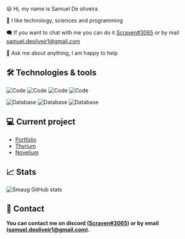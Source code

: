 😃 Hi, my name is Samuel De oliveira 

👀 I like technology, sciences and programming 

🗨️ If you want to chat with me you can do it [Scraven#3065](https://discord.com/users/384015647585075210) or by mail [samuel.deoliveir1@gmail.com](mailto:samuel.deoliveir1@gmail.com) 

🎈 Ask me about anything, I am happy to help

## 🛠 Technologies & tools

![Code](https://img.shields.io/badge/Code-React-Native-informational?style=flat&logo=Code&logoColor=white&color=2bbc8a)
![Code](https://img.shields.io/badge/Code-Javascript-informational?style=flat&logo=Code&logoColor=white&color=2bbc8a)
![Code](https://img.shields.io/badge/Code-Typescript-informational?style=flat&logo=Code&logoColor=white&color=2bbc8a)
![Code](https://img.shields.io/badge/Code-Nodejs-informational?style=flat&logo=Code&logoColor=white&color=2bbc8a)

![Database](https://img.shields.io/badge/Database-MySQL-informational?style=flat&logo=Databases&logoColor=white&color=2bbc8a)
![Database](https://img.shields.io/badge/Database-PostgreSQL-informational?style=flat&logo=Database&logoColor=white&color=2bbc8a)
![Database](https://img.shields.io/badge/Database-MongoDB-informational?style=flat&logo=Database&logoColor=white&color=2bbc8a)

## 💻 Current project

- [Portfolio](https://github.com/Samuel-deoliveira/portfolio)
- [Thyrium](https://github.com/Thyrium)
- [Novelium](https://github.com/NoveliumMC)

## 📈 Stats

![Smaug GitHub stats](https://github-readme-stats.vercel.app/api?username=Samuel-deoliveira&show_icons=true&theme=radical)

## 🔗 Contact

**You can contact me on discord ([Scraven#3065](https://discord.com/users/384015647585075210)) or by email ([samuel.deoliveir1@gmail.com](mailto:samuel.deoliveir1@gmail.com)).**
